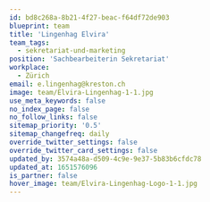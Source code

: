 ```yaml
---
id: bd8c268a-8b21-4f27-beac-f64df72de903
blueprint: team
title: 'Lingenhag Elvira'
team_tags:
  - sekretariat-und-marketing
position: 'Sachbearbeiterin Sekretariat'
workplace:
  - Zürich
email: e.lingenhag@kreston.ch
image: team/Elvira-Lingenhag-1-1.jpg
use_meta_keywords: false
no_index_page: false
no_follow_links: false
sitemap_priority: '0.5'
sitemap_changefreq: daily
override_twitter_settings: false
override_twitter_card_settings: false
updated_by: 3574a48a-d509-4c9e-9e37-5b83b6cfdc78
updated_at: 1651576096
is_partner: false
hover_image: team/Elvira-Lingenhag-Logo-1-1.jpg
---
```

